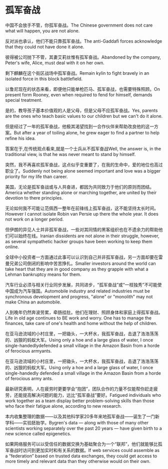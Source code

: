 # 孤军奋战

<p><span class="chinese">中国不会放手不管，你孤军奋战。</span><span class="english">The Chinese government does not care what will happen, you are not alone.</span></p>

<p><span class="chinese">反对派也承认，他们不能只靠孤军奋战。</span><span class="english">The anti-Gaddafi forces acknowledge that they could not have done it alone.</span></p>

<p><span class="chinese">彼得被公司抛下不管，其妻艾莉丝惟有孤军奋战。</span><span class="english">Abandoned by the company, Peter's wife, Alice, must deal with it on her own.</span></p>

<p><span class="chinese">剩下麒麟在这个街区战场中孤军奋战。</span><span class="english">Remain kylin to fight bravely in an isolated force in this block battlefield.</span></p>

<p><span class="chinese">以鲁尼现在的状态来看，即便他只能单枪匹马、孤军奋战，也需要特殊照顾。</span><span class="english">On present form Rooney, even when required to fend for himself, demands special treatment.</span></p>

<p><span class="chinese">是的，教导孩子基本价值观的人是父母，但是父母不应孤军奋战。</span><span class="english">Yes, parents are the ones who teach basic values to our children but we can't do it alone.</span></p>

<p><span class="chinese">但是经过了一年的孤军奋战，他极其渴望找到一合作伙伴来帮助改良他的这一方案。</span><span class="english">But after a year of toiling alone, he grew eager to find a partner to help refine his idea.</span></p>

<p><span class="chinese">答案在于,在传统观点看来,就是一个士兵从不孤军奋战</span><span class="english">Well, the answer is, in the traditional view, is that he was never meant to stand by himself.</span></p>

<p><span class="chinese">突然，我不再喜欢孤军奋战，这点似乎变重要了，在我的生命中，爱的地位也高过职业了。</span><span class="english">Suddenly not being alone seemed important and love was a bigger priority for my life than career.</span></p>

<p><span class="chinese">美国，无论是孤军奋战或与人共奋进，都因为共同致力于他们的原则而团结。</span><span class="english">America whether standing alone or marching together, are united by their devotion to there principles.</span></p>

<p><span class="chinese">无论如何我不可能让范佩西一整年在前锋线上孤军奋战，这不能坚持太长时间。</span><span class="english">However I cannot isolate Robin van Persie up there the whole year. It does not work on a longer period.</span></p>

<p><span class="chinese">但伊朗的异见人士并非孤军奋战，一些对其同情的黑客组织也在不遗余力的帮助他们可以始终在线。</span><span class="english">Iranian dissidents are not alone in their struggle, however, as several sympathetic hacker groups have been working to keep them online.</span></p>

<p><span class="chinese">全球中小投资者一方面通过此事可以认识到自己并非孤军奋战，另一方面却要在雷曼兄弟公司倒闭的影响中苦苦挣扎。</span><span class="english">Smaller investors around the world can take heart that they are in good company as they grapple with what a Lehman bankruptcy means for them.</span></p>

<p><span class="chinese">汽车行业必须与相关行业同步发展，共同进步，“孤军奋战”或“一枝独秀”不可能使中国成为汽车强国。</span><span class="english">Automobile industry and related industries must be synchronous development and progress, "alone" or "monolith" may not make China an automobile.</span></p>

<p><span class="chinese">人到晚年仍然奔波劳累，牵肠挂肚。他们在理财、照顾身体和家庭上得孤军奋战。</span><span class="english">Life in old age continues to BE work and worry. One has to manage the finances, take care of one's health and home without the help of children.</span></p>

<p><span class="chinese">在亚马逊流域的小村庄里，一把锄头，一大杯水，我孤军奋战，击退了浩浩荡荡的、凶狠的蚂蚁大军。</span><span class="english">Using only a hoe and a large glass of water, I once single-handedlydefended a small village in the Amazon Basin from a horde of ferocious armyants.</span></p>

<p><span class="chinese">在亚马逊流域的小村庄里，一把锄头，一大杯水，我孤军奋战，击退了浩浩荡荡的、凶狠的蚂蚁大军。</span><span class="english">Using only a hoe and a large glass of water, I once single-handedly defended a small village in the Amazon Basin from a horde of ferocious army ants.</span></p>

<p><span class="chinese">最新研究表明，人在疲劳时更要学会“抱团”，团队合作的力量不仅能帮你赶走疲劳，还能提高解决问题的能力，远比“孤军奋战”要好。</span><span class="english">Fatigued individuals who work together as a team display better problem-solving skills than those who face their fatigue alone, according to new research.</span></p>

<p><span class="chinese">本内收集整理的数据——以及其他科学家20多年来地孤军奋战——诞生了一门新学科——实验胚胎学。</span><span class="english">Bygren's data — along with those of many other scientists working separately over the past 20 years — have given birth to a new science called epigenetics.</span></p>

<p><span class="chinese">如果网络服务可以以受信任的数据交换为基础聚合为一个“联邦”，他们就能够比孤军奋战时访问到更加实时和有关系的数据。</span><span class="english">If web services could assemble as a “federation” based on trusted data exchanges, they could get access to more timely and relevant data than they otherwise would on their own.</span></p>

